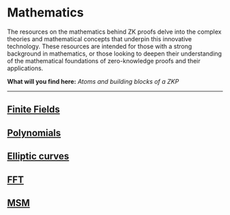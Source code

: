 # Mathematics

The resources on the mathematics behind ZK proofs delve into the complex theories and mathematical concepts that underpin this innovative technology. These resources are intended for those with a strong background in mathematics, or those looking to deepen their understanding of the mathematical foundations of zero-knowledge proofs and their applications.

**What will you find here:** _Atoms and building blocks of a ZKP_

---

## [Finite Fields](./ff.md)

## [Polynomials](./poly.md)

## [Elliptic curves](./elliptic.md)

## [FFT](./fft.md)

## [MSM](./msm.md)

